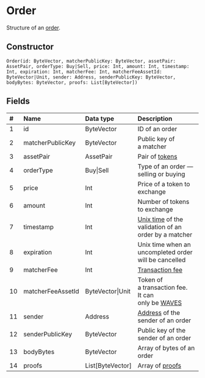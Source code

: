 # Order

Structure of an [order](/blockchain/binary-format/order-binary-format.md).

## Constructor

``` ride
Order(id: ByteVector, matcherPublicKey: ByteVector, assetPair: AssetPair, orderType: Buy|Sell, price: Int, amount: Int, timestamp: Int, expiration: Int, matcherFee: Int, matcherFeeAssetId: ByteVector|Unit, sender: Address, senderPublicKey: ByteVector, bodyBytes: ByteVector, proofs: List[ByteVector])
```

## Fields

|   #   | Name | Data type | Description |
| :--- | :--- | :--- | :--- |
| 1 | id | ByteVector | ID of an order |
| 2 | matcherPublicKey | ByteVector | Public key of a matcher |
| 3 | assetPair | AssetPair | Pair of [tokens](/blockchain/token.md) |
| 4 | orderType | Buy&#124;Sell | Type of an order — selling or buying |
| 5 | price | Int | Price of a token to exchange |
| 6 | amount | Int | Number of tokens to exchange |
| 7 | timestamp | Int | [Unix time](https://en.wikipedia.org/wiki/Unix-time) of the validation of an order by a matcher  |
| 8 | expiration | Int | Unix time when an uncompleted order will be cancelled |
| 9 | matcherFee | Int | [Transaction fee](/blockchain/transaction/transaction-fee.md) |
| 10 | matcherFeeAssetId | ByteVector&#124;Unit | Token of a transaction fee.<br>It can only be [WAVES](/blockchain/token/waves.md) |
| 11 | sender | Address | [Address](/blockchain/address.md) of the sender of an order |
| 12 | senderPublicKey | ByteVector | Public key of the sender of an order |
| 13 | bodyBytes | ByteVector | Array of bytes of an order |
| 14 | proofs | List[ByteVector] | Array of [proofs](/blockchain/transaction/transaction-proof.md) |
